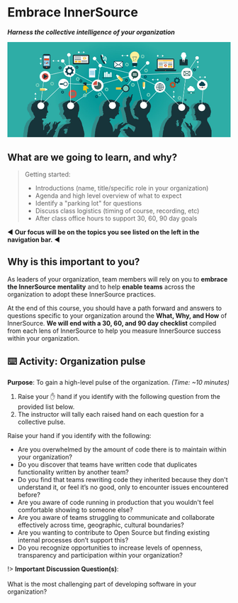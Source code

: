 # Embrace InnerSource

_**Harness the collective intelligence of your organization**_

![logo](images/group-smarts.jpg ':no-zoom')

## What are we going to learn, and why?

> Getting started:
> - Introductions (name, title/specific role in your organization)
> - Agenda and high level overview of what to expect
> - Identify a "parking lot" for questions
> - Discuss class logistics (timing of course, recording, etc)
> - After class office hours to support 30, 60, 90 day goals

◀ **Our focus will be on the topics you see listed on the left in the navigation bar.** ◀

## Why is this important to you?

As leaders of your organization, team members will rely on you to **embrace the InnerSource mentality** and to help **enable teams** across the organization to adopt these InnerSource practices.

At the end of this course, you should have a path forward and answers to questions specific to your organization around the **What, Why, and How** of InnerSource. **We will end with a 30, 60, and 90 day checklist** compiled from each lens of InnerSource to help you measure InnerSource success within your organization.

## ⌨️ Activity: Organization pulse
**Purpose**: To gain a high-level pulse of the organization. _(Time: ~10 minutes)_

1. Raise your ✋ hand if you identify with the following question from the provided list below.
2. The instructor will tally each raised hand on each question for a collective pulse.

Raise your hand if you identify with the following:

- Are you overwhelmed by the amount of code there is to maintain within your organization?
- Do you discover that teams have written code that duplicates functionality written by another team?
- Do you find that teams rewriting code they inherited because they don't understand it, or feel it’s no good, only to encounter issues encountered before?
- Are you aware of code running in production that you wouldn't feel comfortable showing to someone else?
- Are you aware of teams struggling to communicate and collaborate effectively across time, geographic, cultural boundaries?
- Are you wanting to contribute to Open Source but finding existing internal processes don’t support this?
- Do you recognize opportunities to increase levels of openness, transparency and participation within your organization?

!> **Important Discussion Question(s)**: <br><br>What is the most challenging part of developing software in your organization?
